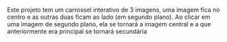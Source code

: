 Este projeto tem um carrossel interativo de 3 imagens, uma imagem fica no centro e as outras duas ficam ao lado (em segundo plano). Ao clicar em uma imagem de segundo plano, ela se tornará a imagem central e a que anteriormente era principal se tornará secundária
